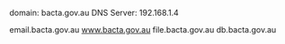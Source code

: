 domain: bacta.gov.au
DNS Server: 192.168.1.4


email.bacta.gov.au
www.bacta.gov.au
file.bacta.gov.au
db.bacta.gov.au
